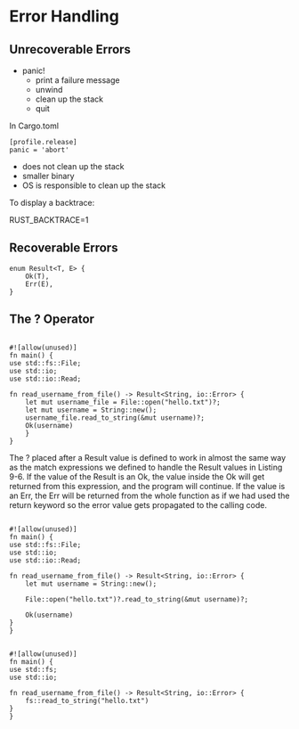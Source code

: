 # Error Handling

## Unrecoverable Errors

- panic!
  - print a failure message
  - unwind
  - clean up the stack
  - quit

In Cargo.toml

```
[profile.release]
panic = 'abort'
```

- does not clean up the stack
- smaller binary
- OS is responsible to clean up the stack


To display a backtrace:

RUST_BACKTRACE=1

## Recoverable Errors

```
enum Result<T, E> {
    Ok(T),
    Err(E),
}
```

## The ? Operator

```

#![allow(unused)]
fn main() {
use std::fs::File;
use std::io;
use std::io::Read;

fn read_username_from_file() -> Result<String, io::Error> {
    let mut username_file = File::open("hello.txt")?;
    let mut username = String::new();
    username_file.read_to_string(&mut username)?;
    Ok(username)
    }
}
```

The ? placed after a Result value is defined to work in almost the same way as the match expressions we defined to handle the Result values in Listing 9-6. If the value of the Result is an Ok, the value inside the Ok will get returned from this expression, and the program will continue. If the value is an Err, the Err will be returned from the whole function as if we had used the return keyword so the error value gets propagated to the calling code.


```

#![allow(unused)]
fn main() {
use std::fs::File;
use std::io;
use std::io::Read;

fn read_username_from_file() -> Result<String, io::Error> {
    let mut username = String::new();

    File::open("hello.txt")?.read_to_string(&mut username)?;

    Ok(username)
}
}
```

```

#![allow(unused)]
fn main() {
use std::fs;
use std::io;

fn read_username_from_file() -> Result<String, io::Error> {
    fs::read_to_string("hello.txt")
}
}
```


